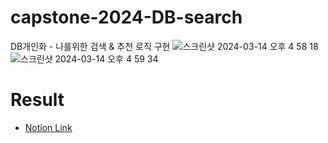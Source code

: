 # capstone-2024-DB-search
DB개인화 - 나를위한 검색 &amp; 추천 로직 구현
![스크린샷 2024-03-14 오후 4 58 18](https://github.com/SWproject-syu/capstone-2024-DB-search/assets/23623248/e49ff1ee-d95f-46dd-a09b-ab4aa256dacc)
![스크린샷 2024-03-14 오후 4 59 34](https://github.com/SWproject-syu/capstone-2024-DB-search/assets/23623248/a46e52d6-67dd-4dd3-a733-5969f86f48b8)



# Result
- [Notion Link](https://www.notion.so/minsekim1/DB-47a6af268ef742f5a498df3948759e40?pvs=4)
